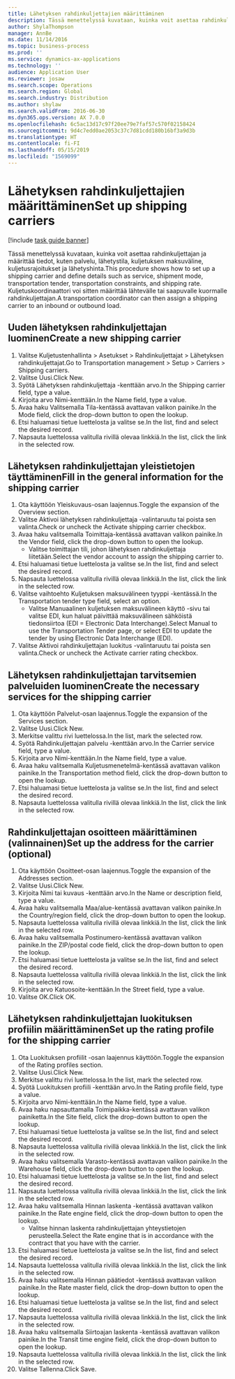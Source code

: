 ```yaml
---
title: Lähetyksen rahdinkuljettajien määrittäminen
description: Tässä menettelyssä kuvataan, kuinka voit asettaa rahdinkuljettajan ja määrittää tiedot, kuten palvelu, lähetystila, kuljetuksen maksuväline, kuljetusrajoitukset ja lähetyshinta.
author: ShylaThompson
manager: AnnBe
ms.date: 11/14/2016
ms.topic: business-process
ms.prod: ''
ms.service: dynamics-ax-applications
ms.technology: ''
audience: Application User
ms.reviewer: josaw
ms.search.scope: Operations
ms.search.region: Global
ms.search.industry: Distribution
ms.author: shylaw
ms.search.validFrom: 2016-06-30
ms.dyn365.ops.version: AX 7.0.0
ms.openlocfilehash: 6c5ac13d17c97f20ee79e7faf57c570f02158424
ms.sourcegitcommit: 9d4c7edd0ae2053c37c7d81cdd180b16bf3a9d3b
ms.translationtype: HT
ms.contentlocale: fi-FI
ms.lasthandoff: 05/15/2019
ms.locfileid: "1569099"
---
```

# <a name="set-up-shipping-carriers"></a><span data-ttu-id="47c15-103">Lähetyksen rahdinkuljettajien määrittäminen</span><span class="sxs-lookup"><span data-stu-id="47c15-103">Set up shipping carriers</span></span>

[!include [task guide banner](../../includes/task-guide-banner.md)]

<span data-ttu-id="47c15-104">Tässä menettelyssä kuvataan, kuinka voit asettaa rahdinkuljettajan ja määrittää tiedot, kuten palvelu, lähetystila, kuljetuksen maksuväline, kuljetusrajoitukset ja lähetyshinta.</span><span class="sxs-lookup"><span data-stu-id="47c15-104">This procedure shows how to set up a shipping carrier and define details such as service, shipment mode, transportation tender, transportation constraints, and shipping rate.</span></span> <span data-ttu-id="47c15-105">Kuljetuskoordinaattori voi sitten määrittää lähtevälle tai saapuvalle kuormalle rahdinkuljettajan.</span><span class="sxs-lookup"><span data-stu-id="47c15-105">A transportation coordinator can then assign a shipping carrier to an inbound or outbound load.</span></span>


## <a name="create-a-new-shipping-carrier"></a><span data-ttu-id="47c15-106">Uuden lähetyksen rahdinkuljettajan luominen</span><span class="sxs-lookup"><span data-stu-id="47c15-106">Create a new shipping carrier</span></span>
1. <span data-ttu-id="47c15-107">Valitse Kuljetustenhallinta > Asetukset > Rahdinkuljettajat > Lähetyksen rahdinkuljettajat.</span><span class="sxs-lookup"><span data-stu-id="47c15-107">Go to Transportation management > Setup > Carriers > Shipping carriers.</span></span>
2. <span data-ttu-id="47c15-108">Valitse Uusi.</span><span class="sxs-lookup"><span data-stu-id="47c15-108">Click New.</span></span>
3. <span data-ttu-id="47c15-109">Syötä Lähetyksen rahdinkuljettaja -kenttään arvo.</span><span class="sxs-lookup"><span data-stu-id="47c15-109">In the Shipping carrier field, type a value.</span></span>
4. <span data-ttu-id="47c15-110">Kirjoita arvo Nimi-kenttään.</span><span class="sxs-lookup"><span data-stu-id="47c15-110">In the Name field, type a value.</span></span>
5. <span data-ttu-id="47c15-111">Avaa haku Valitsemalla Tila-kentässä avattavan valikon painike.</span><span class="sxs-lookup"><span data-stu-id="47c15-111">In the Mode field, click the drop-down button to open the lookup.</span></span>
6. <span data-ttu-id="47c15-112">Etsi haluamasi tietue luettelosta ja valitse se.</span><span class="sxs-lookup"><span data-stu-id="47c15-112">In the list, find and select the desired record.</span></span>
7. <span data-ttu-id="47c15-113">Napsauta luettelossa valitulla rivillä olevaa linkkiä.</span><span class="sxs-lookup"><span data-stu-id="47c15-113">In the list, click the link in the selected row.</span></span>

## <a name="fill-in-the-general-information-for-the-shipping-carrier"></a><span data-ttu-id="47c15-114">Lähetyksen rahdinkuljettajan yleistietojen täyttäminen</span><span class="sxs-lookup"><span data-stu-id="47c15-114">Fill in the general information for the shipping carrier</span></span>
1. <span data-ttu-id="47c15-115">Ota käyttöön Yleiskuvaus-osan laajennus.</span><span class="sxs-lookup"><span data-stu-id="47c15-115">Toggle the expansion of the Overview section.</span></span>
2. <span data-ttu-id="47c15-116">Valitse Aktivoi lähetyksen rahdinkuljettaja -valintaruutu tai poista sen valinta.</span><span class="sxs-lookup"><span data-stu-id="47c15-116">Check or uncheck the Activate shipping carrier checkbox.</span></span>
3. <span data-ttu-id="47c15-117">Avaa haku valitsemalla Toimittaja-kentässä avattavan valikon painike.</span><span class="sxs-lookup"><span data-stu-id="47c15-117">In the Vendor field, click the drop-down button to open the lookup.</span></span>
    * <span data-ttu-id="47c15-118">Valitse toimittajan tili, johon lähetyksen rahdinkuljettaja liitetään.</span><span class="sxs-lookup"><span data-stu-id="47c15-118">Select the vendor account to assign the shipping carrier to.</span></span>  
4. <span data-ttu-id="47c15-119">Etsi haluamasi tietue luettelosta ja valitse se.</span><span class="sxs-lookup"><span data-stu-id="47c15-119">In the list, find and select the desired record.</span></span>
5. <span data-ttu-id="47c15-120">Napsauta luettelossa valitulla rivillä olevaa linkkiä.</span><span class="sxs-lookup"><span data-stu-id="47c15-120">In the list, click the link in the selected row.</span></span>
6. <span data-ttu-id="47c15-121">Valitse vaihtoehto Kuljetuksen maksuvälineen tyyppi -kentässä.</span><span class="sxs-lookup"><span data-stu-id="47c15-121">In the Transportation tender type field, select an option.</span></span>
    * <span data-ttu-id="47c15-122">Valitse Manuaalinen kuljetuksen maksuvälineen käyttö -sivu tai valitse EDI, kun haluat päivittää maksuvälineen sähköistä tiedonsiirtoa (EDI = Electronic Data Interchange).</span><span class="sxs-lookup"><span data-stu-id="47c15-122">Select Manual to use the Transportation Tender page, or select EDI to update the tender by using Electronic Data Interchange (EDI).</span></span>  
7. <span data-ttu-id="47c15-123">Valitse Aktivoi rahdinkuljettajan luokitus -valintaruutu tai poista sen valinta.</span><span class="sxs-lookup"><span data-stu-id="47c15-123">Check or uncheck the Activate carrier rating checkbox.</span></span>

## <a name="create-the-necessary-services-for-the-shipping-carrier"></a><span data-ttu-id="47c15-124">Lähetyksen rahdinkuljettajan tarvitsemien palveluiden luominen</span><span class="sxs-lookup"><span data-stu-id="47c15-124">Create the necessary services for the shipping carrier</span></span>
1. <span data-ttu-id="47c15-125">Ota käyttöön Palvelut-osan laajennus.</span><span class="sxs-lookup"><span data-stu-id="47c15-125">Toggle the expansion of the Services section.</span></span>
2. <span data-ttu-id="47c15-126">Valitse Uusi.</span><span class="sxs-lookup"><span data-stu-id="47c15-126">Click New.</span></span>
3. <span data-ttu-id="47c15-127">Merkitse valittu rivi luettelossa.</span><span class="sxs-lookup"><span data-stu-id="47c15-127">In the list, mark the selected row.</span></span>
4. <span data-ttu-id="47c15-128">Syötä Rahdinkuljettajan palvelu -kenttään arvo.</span><span class="sxs-lookup"><span data-stu-id="47c15-128">In the Carrier service field, type a value.</span></span>
5. <span data-ttu-id="47c15-129">Kirjoita arvo Nimi-kenttään.</span><span class="sxs-lookup"><span data-stu-id="47c15-129">In the Name field, type a value.</span></span>
6. <span data-ttu-id="47c15-130">Avaa haku valitsemalla Kuljetusmenetelmä-kentässä avattavan valikon painike.</span><span class="sxs-lookup"><span data-stu-id="47c15-130">In the Transportation method field, click the drop-down button to open the lookup.</span></span>
7. <span data-ttu-id="47c15-131">Etsi haluamasi tietue luettelosta ja valitse se.</span><span class="sxs-lookup"><span data-stu-id="47c15-131">In the list, find and select the desired record.</span></span>
8. <span data-ttu-id="47c15-132">Napsauta luettelossa valitulla rivillä olevaa linkkiä.</span><span class="sxs-lookup"><span data-stu-id="47c15-132">In the list, click the link in the selected row.</span></span>

## <a name="set-up-the-address-for-the-carrier-optional"></a><span data-ttu-id="47c15-133">Rahdinkuljettajan osoitteen määrittäminen (valinnainen)</span><span class="sxs-lookup"><span data-stu-id="47c15-133">Set up the address for the carrier (optional)</span></span>
1. <span data-ttu-id="47c15-134">Ota käyttöön Osoitteet-osan laajennus.</span><span class="sxs-lookup"><span data-stu-id="47c15-134">Toggle the expansion of the Addresses section.</span></span>
2. <span data-ttu-id="47c15-135">Valitse Uusi.</span><span class="sxs-lookup"><span data-stu-id="47c15-135">Click New.</span></span>
3. <span data-ttu-id="47c15-136">Kirjoita Nimi tai kuvaus -kenttään arvo.</span><span class="sxs-lookup"><span data-stu-id="47c15-136">In the Name or description field, type a value.</span></span>
4. <span data-ttu-id="47c15-137">Avaa haku valitsemalla Maa/alue-kentässä avattavan valikon painike.</span><span class="sxs-lookup"><span data-stu-id="47c15-137">In the Country/region field, click the drop-down button to open the lookup.</span></span>
5. <span data-ttu-id="47c15-138">Napsauta luettelossa valitulla rivillä olevaa linkkiä.</span><span class="sxs-lookup"><span data-stu-id="47c15-138">In the list, click the link in the selected row.</span></span>
6. <span data-ttu-id="47c15-139">Avaa haku valitsemalla Postinumero-kentässä avattavan valikon painike.</span><span class="sxs-lookup"><span data-stu-id="47c15-139">In the ZIP/postal code field, click the drop-down button to open the lookup.</span></span>
7. <span data-ttu-id="47c15-140">Etsi haluamasi tietue luettelosta ja valitse se.</span><span class="sxs-lookup"><span data-stu-id="47c15-140">In the list, find and select the desired record.</span></span>
8. <span data-ttu-id="47c15-141">Napsauta luettelossa valitulla rivillä olevaa linkkiä.</span><span class="sxs-lookup"><span data-stu-id="47c15-141">In the list, click the link in the selected row.</span></span>
9. <span data-ttu-id="47c15-142">Kirjoita arvo Katuosoite-kenttään.</span><span class="sxs-lookup"><span data-stu-id="47c15-142">In the Street field, type a value.</span></span>
10. <span data-ttu-id="47c15-143">Valitse OK.</span><span class="sxs-lookup"><span data-stu-id="47c15-143">Click OK.</span></span>

## <a name="set-up-the-rating-profile-for-the-shipping-carrier"></a><span data-ttu-id="47c15-144">Lähetyksen rahdinkuljettajan luokituksen profiilin määrittäminen</span><span class="sxs-lookup"><span data-stu-id="47c15-144">Set up the rating profile for the shipping carrier</span></span>
1. <span data-ttu-id="47c15-145">Ota Luokituksen profiilit -osan laajennus käyttöön.</span><span class="sxs-lookup"><span data-stu-id="47c15-145">Toggle the expansion of the Rating profiles section.</span></span>
2. <span data-ttu-id="47c15-146">Valitse Uusi.</span><span class="sxs-lookup"><span data-stu-id="47c15-146">Click New.</span></span>
3. <span data-ttu-id="47c15-147">Merkitse valittu rivi luettelossa.</span><span class="sxs-lookup"><span data-stu-id="47c15-147">In the list, mark the selected row.</span></span>
4. <span data-ttu-id="47c15-148">Syötä Luokituksen profiili -kenttään arvo.</span><span class="sxs-lookup"><span data-stu-id="47c15-148">In the Rating profile field, type a value.</span></span>
5. <span data-ttu-id="47c15-149">Kirjoita arvo Nimi-kenttään.</span><span class="sxs-lookup"><span data-stu-id="47c15-149">In the Name field, type a value.</span></span>
6. <span data-ttu-id="47c15-150">Avaa haku napsauttamalla Toimipaikka-kentässä avattavan valikon painiketta.</span><span class="sxs-lookup"><span data-stu-id="47c15-150">In the Site field, click the drop-down button to open the lookup.</span></span>
7. <span data-ttu-id="47c15-151">Etsi haluamasi tietue luettelosta ja valitse se.</span><span class="sxs-lookup"><span data-stu-id="47c15-151">In the list, find and select the desired record.</span></span>
8. <span data-ttu-id="47c15-152">Napsauta luettelossa valitulla rivillä olevaa linkkiä.</span><span class="sxs-lookup"><span data-stu-id="47c15-152">In the list, click the link in the selected row.</span></span>
9. <span data-ttu-id="47c15-153">Avaa haku valitsemalla Varasto-kentässä avattavan valikon painike.</span><span class="sxs-lookup"><span data-stu-id="47c15-153">In the Warehouse field, click the drop-down button to open the lookup.</span></span>
10. <span data-ttu-id="47c15-154">Etsi haluamasi tietue luettelosta ja valitse se.</span><span class="sxs-lookup"><span data-stu-id="47c15-154">In the list, find and select the desired record.</span></span>
11. <span data-ttu-id="47c15-155">Napsauta luettelossa valitulla rivillä olevaa linkkiä.</span><span class="sxs-lookup"><span data-stu-id="47c15-155">In the list, click the link in the selected row.</span></span>
12. <span data-ttu-id="47c15-156">Avaa haku valitsemalla Hinnan laskenta -kentässä avattavan valikon painike.</span><span class="sxs-lookup"><span data-stu-id="47c15-156">In the Rate engine field, click the drop-down button to open the lookup.</span></span>
    * <span data-ttu-id="47c15-157">Valitse hinnan laskenta rahdinkuljettajan yhteystietojen perusteella.</span><span class="sxs-lookup"><span data-stu-id="47c15-157">Select the Rate engine that is in accordance with the contract that you have with the carrier.</span></span>  
13. <span data-ttu-id="47c15-158">Etsi haluamasi tietue luettelosta ja valitse se.</span><span class="sxs-lookup"><span data-stu-id="47c15-158">In the list, find and select the desired record.</span></span>
14. <span data-ttu-id="47c15-159">Napsauta luettelossa valitulla rivillä olevaa linkkiä.</span><span class="sxs-lookup"><span data-stu-id="47c15-159">In the list, click the link in the selected row.</span></span>
15. <span data-ttu-id="47c15-160">Avaa haku valitsemalla Hinnan päätiedot -kentässä avattavan valikon painike.</span><span class="sxs-lookup"><span data-stu-id="47c15-160">In the Rate master field, click the drop-down button to open the lookup.</span></span>
16. <span data-ttu-id="47c15-161">Etsi haluamasi tietue luettelosta ja valitse se.</span><span class="sxs-lookup"><span data-stu-id="47c15-161">In the list, find and select the desired record.</span></span>
17. <span data-ttu-id="47c15-162">Napsauta luettelossa valitulla rivillä olevaa linkkiä.</span><span class="sxs-lookup"><span data-stu-id="47c15-162">In the list, click the link in the selected row.</span></span>
18. <span data-ttu-id="47c15-163">Avaa haku valitsemalla Siirtoajan laskenta -kentässä avattavan valikon painike.</span><span class="sxs-lookup"><span data-stu-id="47c15-163">In the Transit time engine field, click the drop-down button to open the lookup.</span></span>
19. <span data-ttu-id="47c15-164">Napsauta luettelossa valitulla rivillä olevaa linkkiä.</span><span class="sxs-lookup"><span data-stu-id="47c15-164">In the list, click the link in the selected row.</span></span>
20. <span data-ttu-id="47c15-165">Valitse Tallenna.</span><span class="sxs-lookup"><span data-stu-id="47c15-165">Click Save.</span></span>


